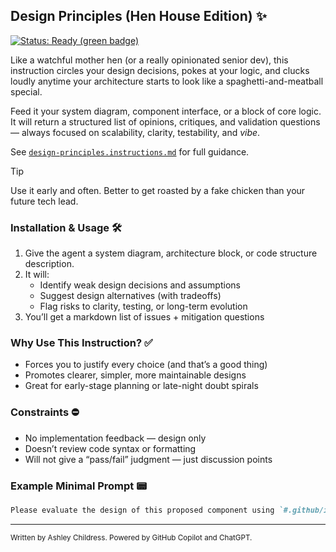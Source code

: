 ## Design Principles (Hen House Edition) ✨

[![Status: Ready (green badge)](https://img.shields.io/badge/status-ready-007F5F.svg)]()

Like a watchful mother hen (or a really opinionated senior dev), this instruction circles your design decisions, pokes at your logic, and clucks loudly anytime your architecture starts to look like a spaghetti-and-meatball special.

Feed it your system diagram, component interface, or a block of core logic. It will return a structured list of opinions, critiques, and validation questions — always focused on scalability, clarity, testability, and *vibe*.

See [`design-principles.instructions.md`](../../.github/instructions/design-principles.instructions.md) for full guidance.

> [!TIP]
>
> Use it early and often. Better to get roasted by a fake chicken than your future tech lead.

### Installation & Usage 🛠️

1. Give the agent a system diagram, architecture block, or code structure description.
2. It will:
   - Identify weak design decisions and assumptions
   - Suggest design alternatives (with tradeoffs)
   - Flag risks to clarity, testing, or long-term evolution
3. You’ll get a markdown list of issues + mitigation questions

### Why Use This Instruction? ✅

- Forces you to justify every choice (and that’s a good thing)
- Promotes clearer, simpler, more maintainable designs
- Great for early-stage planning or late-night doubt spirals

### Constraints ⛔

- No implementation feedback — design only
- Doesn’t review code syntax or formatting
- Will not give a “pass/fail” judgment — just discussion points

### Example Minimal Prompt 📟

```markdown copy
Please evaluate the design of this proposed component using `#.github/instructions/design-principles.instructions.md`. Artifact: `#subsystems.mmd`.
```

---

<small>Written by Ashley Childress. Powered by GitHub Copilot and ChatGPT.</small>
